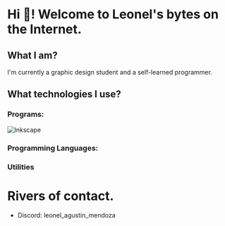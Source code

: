 # Hi 👋! Welcome to Leonel's bytes on the Internet.

## What I am?
I'm currently a graphic design student and a self-learned programmer.

## What technologies I use?
### Programs:

![Inkscape](https://img.shields.io/badge/Inkscape-e0e0e0?style=for-the-badge&logo=inkscape&logoColor=080A13)

### Programming Languages:


### Utilities


# Rivers of contact.

* Discord: leonel_agustin_mendoza

<!--
**leonel-mendoza/leonel-mendoza** is a ✨ _special_ ✨ repository because its `README.md` (this file) appears on your GitHub profile.

Here are some ideas to get you started:

- 🔭 I’m currently working on ...
- 🌱 I’m currently learning ...
- 👯 I’m looking to collaborate on ...
- 🤔 I’m looking for help with ...
- 💬 Ask me about ...
- 📫 How to reach me: ...
- 😄 Pronouns: ...
- ⚡ Fun fact: ...
-->
